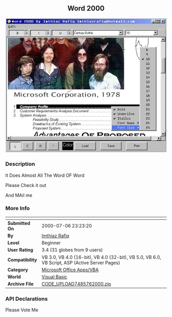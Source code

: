 ﻿<div align="center">

## Word 2000

<img src="PIC2000761415427371.jpg">
</div>

### Description

It Does Almost All The Word OF Word

Please Check it out

And MAil me
 
### More Info
 


<span>             |<span>
---                |---
**Submitted On**   |2000-07-06 23:23:20
**By**             |[Imthiaz Rafiq](https://github.com/Planet-Source-Code/PSCIndex/blob/master/ByAuthor/imthiaz-rafiq.md)
**Level**          |Beginner
**User Rating**    |3.4 (31 globes from 9 users)
**Compatibility**  |VB 3\.0, VB 4\.0 \(16\-bit\), VB 4\.0 \(32\-bit\), VB 5\.0, VB 6\.0, VB Script, ASP \(Active Server Pages\) 
**Category**       |[Microsoft Office Apps/VBA](https://github.com/Planet-Source-Code/PSCIndex/blob/master/ByCategory/microsoft-office-apps-vba__1-42.md)
**World**          |[Visual Basic](https://github.com/Planet-Source-Code/PSCIndex/blob/master/ByWorld/visual-basic.md)
**Archive File**   |[CODE\_UPLOAD7485762000\.zip](https://github.com/Planet-Source-Code/imthiaz-rafiq-word-2000__1-9555/archive/master.zip)

### API Declarations

Please Vote Me





